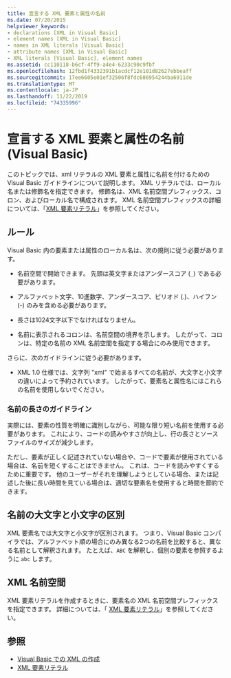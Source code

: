 ```yaml
---
title: 宣言する XML 要素と属性の名前
ms.date: 07/20/2015
helpviewer_keywords:
- declarations [XML in Visual Basic]
- element names [XML in Visual Basic]
- names in XML literals [Visual Basic]
- attribute names [XML in Visual Basic]
- XML literals [Visual Basic], element names
ms.assetid: cc110118-b6cf-4ff9-a4e4-6233c90c9fbf
ms.openlocfilehash: 12fbd1f4332391b1acdcf12e101d82627ebbeaff
ms.sourcegitcommit: 17ee6605e01ef32506f8fdc686954244ba6911de
ms.translationtype: MT
ms.contentlocale: ja-JP
ms.lasthandoff: 11/22/2019
ms.locfileid: "74335996"
---
```

# <a name="names-of-declared-xml-elements-and-attributes-visual-basic"></a>宣言する XML 要素と属性の名前 (Visual Basic)
このトピックでは、xml リテラルの XML 要素と属性に名前を付けるための Visual Basic ガイドラインについて説明します。  XML リテラルでは、ローカル名または修飾名を指定できます。 修飾名は、XML 名前空間プレフィックス、コロン、およびローカル名で構成されます。 XML 名前空間プレフィックスの詳細については、「[XML 要素リテラル](../../../../visual-basic/language-reference/xml-literals/xml-element-literal.md)」を参照してください。  
  
## <a name="rules"></a>ルール  
 Visual Basic 内の要素または属性のローカル名は、次の規則に従う必要があります。  
  
- 名前空間で開始できます。 先頭は英文字またはアンダースコア (`_`) である必要があります。  
  
- アルファベット文字、10進数字、アンダースコア、ピリオド (.)、ハイフン (-) のみを含める必要があります。  
  
- 長さは1024文字以下でなければなりません。  
  
- 名前に表示されるコロンは、名前空間の境界を示します。 したがって、コロンは、特定の名前の XML 名前空間を指定する場合にのみ使用できます。  
  
 さらに、次のガイドラインに従う必要があります。  
  
- XML 1.0 仕様では、文字列 "xml" で始まるすべての名前が、大文字と小文字の違いによって予約されています。 したがって、要素名と属性名にはこれらの名前を使用しないでください。  
  
### <a name="name-length-guidelines"></a>名前の長さのガイドライン  
 実際には、要素の性質を明確に識別しながら、可能な限り短い名前を使用する必要があります。 これにより、コードの読みやすさが向上し、行の長さとソースファイルのサイズが減少します。  
  
 ただし、要素が正しく記述されていない場合や、コードで要素が使用されている場合は、名前を短くすることはできません。 これは、コードを読みやすくするために重要です。 他のユーザーがそれを理解しようとしている場合、または記述した後に長い時間を見ている場合は、適切な要素名を使用すると時間を節約できます。  
  
## <a name="case-sensitivity-in-names"></a>名前の大文字と小文字の区別  
 XML 要素名では大文字と小文字が区別されます。 つまり、Visual Basic コンパイラでは、アルファベット順の場合にのみ異なる2つの名前を比較すると、異なる名前として解釈されます。 たとえば、`ABC` を解釈し、個別の要素を参照するように `abc` します。  
  
## <a name="xml-namespaces"></a>XML 名前空間  
 XML 要素リテラルを作成するときに、要素名の XML 名前空間プレフィックスを指定できます。 詳細については、「 [XML 要素リテラル](../../../../visual-basic/language-reference/xml-literals/xml-element-literal.md)」を参照してください。  
  
## <a name="see-also"></a>参照

- [Visual Basic での XML の作成](../../../../visual-basic/programming-guide/language-features/xml/creating-xml.md)
- [XML 要素リテラル](../../../../visual-basic/language-reference/xml-literals/xml-element-literal.md)
